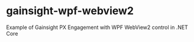 # gainsight-wpf-webview2
 Example of Gainsight PX Engagement with WPF WebView2 control in .NET Core

